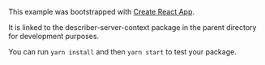 This example was bootstrapped with [Create React App](https://github.com/facebook/create-react-app).

It is linked to the describer-server-context package in the parent directory for development purposes.

You can run `yarn install` and then `yarn start` to test your package.

